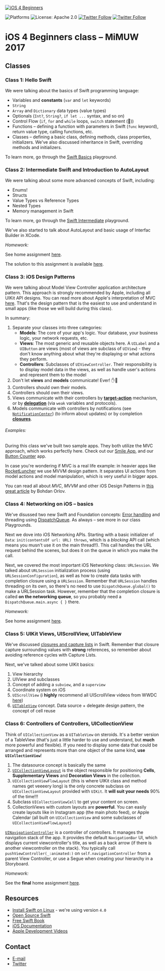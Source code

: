 [![iOS 4 Beginners](https://user-images.githubusercontent.com/1230922/31862042-c045dba0-b737-11e7-98bf-e816ad04ad73.png)](https://github.com/DaftMobile/ios4beginners_2017)

![Platforms](https://img.shields.io/badge/platforms-iOS-blue.svg)
![License: Apache 2.0](https://img.shields.io/badge/License-Apache%202.0-blue.svg)
[![Twitter Follow ](https://img.shields.io/twitter/follow/espadrine.svg?style=social&label=Follow)](https://twitter.com/mdab121)
[![Twitter Follow](https://img.shields.io/twitter/follow/espadrine.svg?style=social&label=Follow)](https://twitter.com/DaftMobile)

# iOS 4 Beginners class – MiMUW 2017


## Classes

### Class 1: Hello Swift

We were talking about the basics of Swift programming language:

- Variables and **constants** (`var` and `let` keywords)
- `String`
- `Array` and `Dictionary` data types (value types)
- Optionals (`Int?`, `String?`, `if let ...` syntax, and so on)
- Control Flow (`if`, `for` and `while` loops, `switch` statement (💪))
- Functions – defining a function with parameters in Swift (`func` keyword), return value type, calling functions, etc.
- Classes – defining a basic class, defining methods, class properties, initializers. We've also discussed inheritance in Swift, overriding methods and initializers.

To learn more, go through the [Swift Basics](./Class%201) playground.

### Class 2: Intermediate Swift and Introduction to AutoLayout

We were talking about some more advanced concepts of Swift, including:

- Enums!
- Structs
- Value Types vs Reference Types
- Nested Types
- Memory management in Swift

To learn more, go through the [Swift Intermediate](./Class%202) playground.

We've also started to talk about AutoLayout and basic usage of Interfac Builder in XCode.

_Homework:_

See home assignment [here](Assignments/Assignment1/assignment1.md).

The solution to this assignment is available [here](Assignments/Assignment1/Solution).

### Class 3: iOS Design Patterns

We were talking about Model View Controller application architecture pattern. This approach is strongly recommended by Apple, including all UIKit API designs. You can read more about Apple's interpretation of MVC [here](https://developer.apple.com/library/content/documentation/General/Conceptual/DevPedia-CocoaCore/MVC.html). That's the design pattern that is the easiest to use and understand in small apps (like those we will build during this class).

In summary:

1. Separate your classes into three categories:
	- **Models**: The core of your app's logic. Your database, your business logic, your network requests, etc.
	- **Views**: The most generic and reusable objects here. A `UILabel` and a `UIButton` are views (most of views are subclass of `UIView`) - they don't know anything about what they're displaying or what actions they perform.
	- **Controllers**: Subclasses of `UIViewController`. Their responsibility is to display model data in the views, as well as handle user's actions and represent them to the model
2. Don't let **views** and **models** communicate! Ever! ✋🛑
3. Controllers should own their models.
4. Controllers should own their views.
5. Views communicate with their controllers by [**target-action**](https://developer.apple.com/library/content/documentation/General/Conceptual/Devpedia-CocoaApp/TargetAction.html) mechanism, or by [**delegation**](https://developer.apple.com/library/content/documentation/General/Conceptual/CocoaEncyclopedia/DelegatesandDataSources/DelegatesandDataSources.html) (via `weak` variables and protocols).
6. Models communicate with controllers by notifications (see [`NotificationCenter`](https://developer.apple.com/documentation/foundation/notificationcenter)) (to inform about updates) or by completion [**closures**](https://developer.apple.com/library/content/documentation/Swift/Conceptual/Swift_Programming_Language/Closures.html).

###### Examples:
During this class we've built two sample apps. They both utilize the MVC approach, which works perfectly here. Check out our [Smile App](./Class%203/Smile), and our [Button Counter](./Class%203/ButtonCounter) app.

In case you're wondering if MVC is a real life example: in heavier apps like [RocketLuncher](https://itunes.apple.com/app/id1167572430) we use MVVM design pattern. It separates UI actions from model actions and model manipulation, which is very useful in bigger apps.

You can read all about *MVC*, *MVVM* and other iOS Design Patterns in [this great article](https://medium.com/ios-os-x-development/ios-architecture-patterns-ecba4c38de52) by Bohdan Orlov.

### Class 4: Networking on iOS – basics

We've disussed two new Swift and Foundation concepts: [Error handling](https://developer.apple.com/library/content/documentation/Swift/Conceptual/Swift_Programming_Language/ErrorHandling.html) and threading using [DispatchQueue](https://developer.apple.com/documentation/dispatch/dispatchqueue). As always – see more in our class Playgrounds.

Next we dove into iOS Networking APIs. Starting with a basic initializer of `Data`: `init(contentsOf url: URL) throws`, which is a _blocking_ API call (which means you musn't use it on the main thread!!). This call handles the URL request behind the scenes, but does it on the queue in which you make the call.

Next, we covered the most important iOS Networking class: `URLSession`. We talked about `URLSession` initialization process (using `URLSessionConfiguration`), as well as how to create data tasks with completion closure using a `URLSession`. Remember that `URLSession` handles threading on its own, so there's no need to use `DispatchQueue.global()` to make a URLSession task. However, remember that the completion closure is called **on the networking queue**, so you probably need a `DispatchQueue.main.async { }` there.

_Homework:_

See home assignment [here](Assignments/Assignment2/assignment2.md).

### Class 5: UIKit Views, UIScrollView, UITableView

We've discussed [closures and capture lists](https://developer.apple.com/library/content/documentation/Swift/Conceptual/Swift_Programming_Language/Closures.html) in Swift. Remember that closure capture surrounding values with **strong** references, so remember about avoiding reference cycles with Capture Lists.

Next, we've talked about some UIKit basics:

1. View hierarchy
2. UIView and subclasses
3. Concept of adding a `subview`, and a `superview`
4. Coordinate system on iOS
5. `UIScrollView` (i **highly** recommend all UIScrollView videos from WWDC [here](https://developer.apple.com/videos/))
6. [`UITableView`](https://developer.apple.com/documentation/uikit/uitableview) concept. Data source + delegate design pattern, the concept of cell reuse


### Class 6: Controllers of Controllers, UICollectionView

Think of `UICollectionView` as a `UITableView` on steroids. It's a better version of a TableView (that's just a little harder to use and understand, but **much** more powerful and flexible). If you need to display some data that could be arranged and represents more than one object of the same kind, **use `UICollectionView`**!

1. The datasource concept is basically the same
2. [`UICollectionViewLayout`](https://developer.apple.com/documentation/uikit/uicollectionviewlayout) is the object responsible for positioning **Cells**, **Supplementary Views** and **Decoration Views** in the collection.
3. `UICollectionViewFlowLayout` (this is where UIKit class and method names get veeeery long) is the only concrete subclass on `UICollectionViewLayout` provided with `UIKit`. It **will suit your needs** 90% of the time!!!
4. Subclass `UICollectionViewCell` to get your content on screen.
5. CollectionViews with custom layouts are **powerful**. You can easily create layouts like in Instagram app (the main photo feed), or Apple Calendar (all built on `UICollectionView` and some subclasses of `UICollectionViewFlowLayout`)

[`UINavigationController`](https://developer.apple.com/documentation/uikit/uinavigationcontroller) is a controller of controllers. It manages the navigation stack of the app. It provides the default `NavigationBar` UI, which displays current viewcontroller's title, as well as a back arrow (if there is another viewcontroller on the stack).
You typically call `pushViewController(_:animated:)` on `self.navigationController` from a parent View Controller, or use a Segue when creating your hierarchy in a Storyboard.

_Homework:_

See the **final** home assignment [here](Assignments/Assignment3/assignment3.md).

## Resources

- [Install Swift on Linux](https://swift.org/download/#releases) - we're using version `4.0`
- [Open Source Swift](https://swift.org)
- [Free Swift Book](https://itunes.apple.com/us/book/the-swift-programming-language/id881256329?mt=11)
- [iOS Documentation](https://developer.apple.com/documentation/)
- [Apple Development Videos](https://developer.apple.com/videos/)

## Contact

- [E-mail](mailto:michal.dabrowski+mimuw@daftcode.pl)
- [Twitter](https://twitter.com/mdab121)
